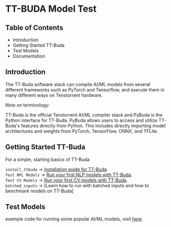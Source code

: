 # TT-BUDA Model Test
## Table of Contents
- Introduction
- Getting Started TT-Buda
- Test Models
- Documentation


## **Introduction**

The TT-Buda software stack can compile AI/ML models from several different frameworks such as PyTorch and Tensorflow, and execute them in many different ways on Tenstorrent hardware.
<br>

Note on terminology:

TT-Buda is the official Tenstorrent AI/ML compiler stack and PyBuda is the Python interface for TT-Buda. PyBuda allows users to access and utilize TT-Buda's features directly from Python. This includes directly importing model architectures and weights from PyTorch, TensorFlow, ONNX, and TFLite.
<br>


## **Getting Started TT-Buda**

For a simple, starting basics of TT-Buda

`install_ttbuda` ->  [Installation guide for TT-Buda](https://github.com/eSlimKorea/TT-Buda-Installation).
<br>
`Test NPL Models` -> [Run your first NLP models with TT-Buda]().
<br>
`Test CV Models` -> [Run your first CV models with TT-Buda]().
<br>
`batched_inputs` -> [Learn how to run with batched inputs and how to benchmark models on TT-Buda]
<br>



## **Test Models**

example code for running some popular AI/ML models, visit [here]().
